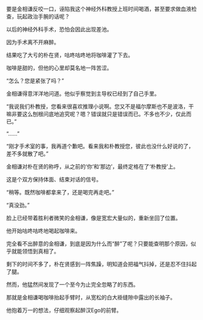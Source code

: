 要是金相谦反咬一口，诬陷我这个神经外科教授上班时间喝酒，甚至要求做血液检查，玩起政治手腕的话呢？

以后的神经外科手术，恐怕会因此出现差池。

因为手术离不开麻醉。

结果吃了大亏的朴在贤，咕咚咕咚地将咖啡灌了下去。

咖啡是甜的，但他的心里却莫名地一阵苦涩。

“怎么？您是紧张了吗？”

金相谦得意洋洋地问道。他似乎察觉到主导权已经到了自己手里。

“我说我们朴教授，您看来很喜欢推理小说啊。您又不是福尔摩斯也不是波洛，干嘛非要这么刨根问底地追究呢？嗯？错误就只是错误而已。不多也不少，仅此而已。”

“……”

“刚才手术室的事，我再道个歉吧。看来我和朴教授您，彼此也没什么好说的了，差不多就散了吧。”

金相谦对朴在贤的称呼，从之前的‘你’和‘那边’，最终定格在了‘朴教授’上。

这是个双方保持体面、结束对话的信号。

“稍等。既然咖啡都拿来了，还是喝完再走吧。”

“真没劲。”

脸上已经带着胜利者微笑的金相谦，像是宽宏大量似的，重新坐回了位置。

他开始咕咚咕咚地喝起咖啡来。

完全看不出醉意的金相谦，到底是因为什么而“醉”了呢？只要能查明那个原因，似乎就能领悟到真相了。

剩下的时间不多了，朴在贤感到一阵焦躁，明知道会把福气抖掉，还是忍不住抖起了腿。

然而，他猛然间发现了一个至今为止完全忽略了的东西。

那就是金相谦喝咖啡抬起手臂时，从宽松的白大褂缝隙中露出的长袖子。

他抱着万一的想法，仔细观察起醉汉Ego的前臂。